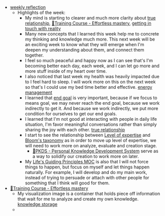 - [weekly reflection](<weekly reflection.md>)
    - Highlights of the week:
        - My mind is starting to clearer and much more clarity about [true relationship](<true relationship.md>), [🌱Training Course - Effortless mastery](<🌱Training Course - Effortless mastery.md>), [getting in touch with reality](<getting in touch with reality.md>)
        - Many new concepts that I learned this week help me to concrete my thinking and knowledge much more. This next week will be an exciting week to know what they will emerge when I'm deepen my understanding about them, and connect them together.
        - I feel so much peaceful and happy now as I can see that's I'm becoming better each day, each week, and I can let go more and more stuff inside of my heart over time.
        - I also noticed that last week my health was heavily impacted due to I feel hard to sleep. I will work more on this on the next week so that's I could use my bed time better and effective. [energy management](<energy management.md>)
        - I learned that [end goal](<end goal.md>) is very important, because if we focus to means goal, we may never reach the end goal, because we work indirectly to get it. And because we work indirectly, we put more condition for ourselves to get our end goals. 
        - I learned that I'm not good at interacting with people in daily life situation, I'm favor meaningful conversations rather than simply sharing the joy with each other. [true relationship](<true relationship.md>)
        - I start to see the relationship between [Level of expertise](<Level of expertise.md>) and [Bloom's taxonomy](<Bloom's taxonomy.md>) as in order to move up level of expertise, we will need to work more on analyze, evaluate and creation stage.
            - [🌱PKDS - Personal Knowledge Development System](<🌱PKDS - Personal Knowledge Development System.md>) serve as a way to solidify our creation to work more on later.
        - My [Life's Guiding Principles MOC](<Life's Guiding Principles MOC.md>) is also that I will not force things to happen, but focus on myself and let things happen naturally. For example, I will develop and do my main work, instead of trying to persuade or attach with other people for something that I think will good for them.
- [🌱Training Course - Effortless mastery](<🌱Training Course - Effortless mastery.md>)
    - My visualization image is a container that holds piece off information that wait for me to analyze and create my own knowledge. [knowledge storage](<knowledge storage.md>)
    - 
